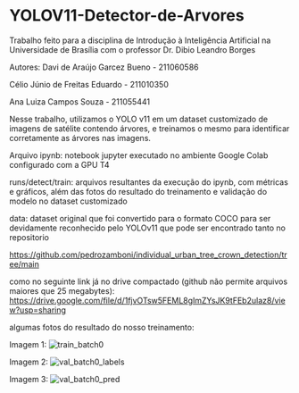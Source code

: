 # YOLOV11-Detector-de-Arvores

Trabalho feito para a disciplina de Introdução à Inteligência Artificial na Universidade de Brasília com o professor Dr. Dibio Leandro Borges

Autores:
Davi de Araújo Garcez Bueno - 211060586

Célio Júnio de Freitas Eduardo - 211010350

Ana Luiza Campos Souza - 211055441

Nesse trabalho, utilizamos o YOLO v11 em um dataset customizado de imagens de satélite contendo árvores, e treinamos o mesmo para identificar corretamente as árvores
nas imagens.

Arquivo ipynb: notebook jupyter executado no ambiente Google Colab configurado com a GPU T4

runs/detect/train: arquivos resultantes da execução do ipynb, com métricas e gráficos, além das fotos do resultado do treinamento e validação do modelo no dataset customizado

data: dataset original que foi convertido para o formato COCO para ser devidamente reconhecido pelo YOLOv11 que pode ser encontrado tanto no repositorio 

https://github.com/pedrozamboni/individual_urban_tree_crown_detection/tree/main 

como no seguinte link já no drive compactado (github não permite arquivos maiores que 25 megabytes): https://drive.google.com/file/d/1fjvOTsw5FEML8gImZYsJK9tFEb2ulaz8/view?usp=sharing

algumas fotos do resultado do nosso treinamento:

Imagem 1:
![train_batch0](https://github.com/user-attachments/assets/5f69ac57-6fc6-4d1d-9f85-b8916f507809)

Imagem 2:
![val_batch0_labels](https://github.com/user-attachments/assets/df020073-dcb6-440d-aa50-ebe9a362b7d2)

Imagem 3:
![val_batch0_pred](https://github.com/user-attachments/assets/84f598ae-f1d2-47c6-9297-f849c8d3e137)

